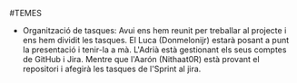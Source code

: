 #TEMES
 - Organització de tasques:
	Avui ens hem reunit per treballar al projecte i ens hem dividit les tasques. El Luca (Donmelonijr) estarà posant a punt la presentació i tenir-la a mà. L'Adrià està gestionant els seus comptes de GitHub i Jira. Mentre que l'Aarón (Nithaat0R) està provant el repositori i afegirà les tasques de l'Sprint al jira. 
